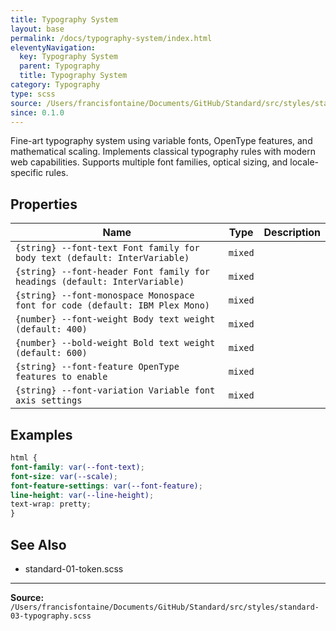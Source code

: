 ```yaml
---
title: Typography System
layout: base
permalink: /docs/typography-system/index.html
eleventyNavigation:
  key: Typography System
  parent: Typography
  title: Typography System
category: Typography
type: scss
source: /Users/francisfontaine/Documents/GitHub/Standard/src/styles/standard-03-typography.scss
since: 0.1.0
---
```


Fine-art typography system using variable fonts, OpenType features,
and mathematical scaling. Implements classical typography rules with modern web capabilities.
Supports multiple font families, optical sizing, and locale-specific rules.

## Properties

| Name | Type | Description |
|------|------|-------------|
| `{string} --font-text Font family for body text (default: InterVariable)` | `mixed` |  |
| `{string} --font-header Font family for headings (default: InterVariable)` | `mixed` |  |
| `{string} --font-monospace Monospace font for code (default: IBM Plex Mono)` | `mixed` |  |
| `{number} --font-weight Body text weight (default: 400)` | `mixed` |  |
| `{number} --bold-weight Bold text weight (default: 600)` | `mixed` |  |
| `{string} --font-feature OpenType features to enable` | `mixed` |  |
| `{string} --font-variation Variable font axis settings` | `mixed` |  |

## Examples

```scss
html {
font-family: var(--font-text);
font-size: var(--scale);
font-feature-settings: var(--font-feature);
line-height: var(--line-height);
text-wrap: pretty;
}
```

## See Also

- standard-01-token.scss


---

**Source:** `/Users/francisfontaine/Documents/GitHub/Standard/src/styles/standard-03-typography.scss`
